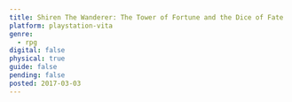 ```yaml
---
title: Shiren The Wanderer: The Tower of Fortune and the Dice of Fate
platform: playstation-vita
genre:
  - rpg
digital: false
physical: true
guide: false
pending: false
posted: 2017-03-03
---
```

